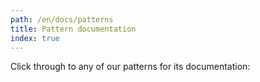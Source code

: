 ```yaml
---
path: /en/docs/patterns
title: Pattern documentation
index: true
---
```


Click through to any of our patterns for its documentation:
